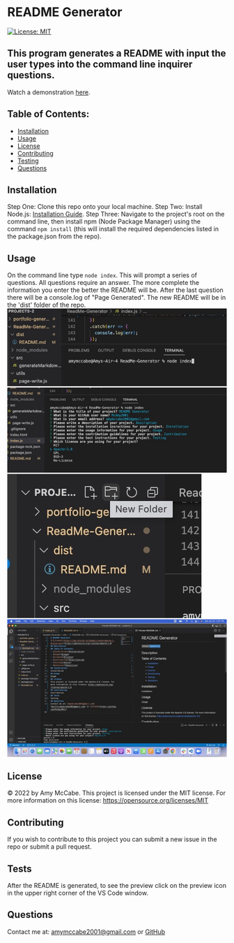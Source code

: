 # README Generator
[![License: MIT](https://img.shields.io/badge/License-MIT-yellow.svg)](https://opensource.org/licenses/MIT)
## This program generates a README with input the user types into the command line inquirer questions.
Watch a demonstration [here](https://drive.google.com/file/d/1Jiq7k6JrCCQFMaDXuxhjtEp9MU9Yw9VA/view?usp=sharing).
## Table of Contents:
- [Installation](#installation)
- [Usage](#usage)
- [License](#license)
- [Contributing](#contributing)
- [Testing](#tests)
- [Questions](#questions)
## Installation 
Step One: Clone this repo onto your local machine. Step Two: Install Node.js: [Installation Guide](https://coding-boot-camp.github.io/full-stack/nodejs/how-to-install-nodejs). Step Three: Navigate to the project's root on the command line, then install npm (Node Package Manager) using the command `npm install` (this will install the required dependencies listed in the package.json from the repo). 
## Usage 
On the command line type `node index`. This will prompt a series of questions. All questions require an answer. The more complete the information you enter the better the README will be. After the last question there will be a console.log of "Page Generated". The new README will be in the 'dist' folder of the repo. 
![Screenshot1](./src/images/command-line%20Medium.jpeg)
![Screenshot2](./src/images/inquirer-questions%20Medium.jpeg)
![Screenshot3](./src/images/distfolder%20Medium.jpeg)
![Screenshot4](./src/images/readmeimg%20Medium.jpeg)
## License 
&copy; 2022 by Amy McCabe.
This project is licensed under the MIT license. 
For more information on this license: https://opensource.org/licenses/MIT
## Contributing 
If you wish to contribute to this project you can submit a new issue in the repo or submit a pull request. 
## Tests 
After the README is generated, to see the preview click on the preview icon in the upper right corner of the VS Code window.
## Questions 
Contact me at: [amymccabe2001@gmail.com](mailto:amymccabe2001@gmail.com) or [GitHub](https://github.com/McAmy2001/)
